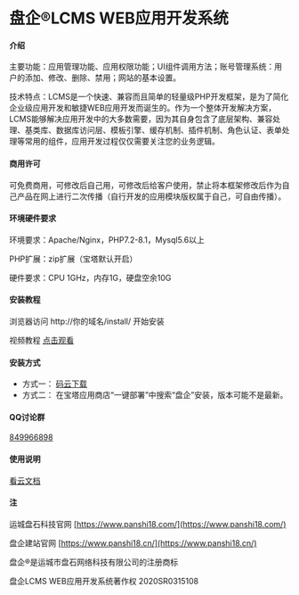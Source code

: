 # 盘企®LCMS WEB应用开发系统

#### 介绍

主要功能：应用管理功能、应用权限功能；UI组件调用方法；账号管理系统：用户的添加、修改、删除、禁用；网站的基本设置。

技术特点：LCMS是一个快速、兼容而且简单的轻量级PHP开发框架，是为了简化企业级应用开发和敏捷WEB应用开发而诞生的。作为一个整体开发解决方案，LCMS能够解决应用开发中的大多数需要，因为其自身包含了底层架构、兼容处理、基类库、数据库访问层、模板引擎、缓存机制、插件机制、角色认证、表单处理等常用的组件，应用开发过程仅仅需要关注您的业务逻辑。

#### 商用许可

可免费商用，可修改后自己用，可修改后给客户使用，禁止将本框架修改后作为自己产品在网上进行二次传播（自行开发的应用模块版权属于自己，可自由传播）。

#### 环境硬件要求

环境要求：Apache/Nginx，PHP7.2-8.1，Mysql5.6以上

PHP扩展：zip扩展（宝塔默认开启）

硬件要求：CPU 1GHz，内存1G，硬盘空余10G


#### 安装教程

浏览器访问 http://你的域名/install/ 开始安装

视频教程 [点击观看](https://support.qq.com/products/136192/faqs/85452)

#### 安装方式

 - 方式一： [码云下载](https://gitee.com/luckymoke/LCMS.OPEN/releases)
 - 方式二： 在宝塔应用商店“一键部署”中搜索“盘企”安装，版本可能不是最新。

#### QQ讨论群

[849966898](https://jq.qq.com/?\_wv=1027&k=5hOL21w)

#### 使用说明

[看云文档](https://www.kancloud.cn/luckymoke/lcms)

#### 注

运城盘石科技官网 [https://www.panshi18.com/](https://www.panshi18.com/)

盘企建站官网 [https://www.panshi18.cn/](https://www.panshi18.cn/)

盘企®是运城市盘石网络科技有限公司的注册商标

盘企LCMS WEB应用开发系统著作权 2020SR0315108